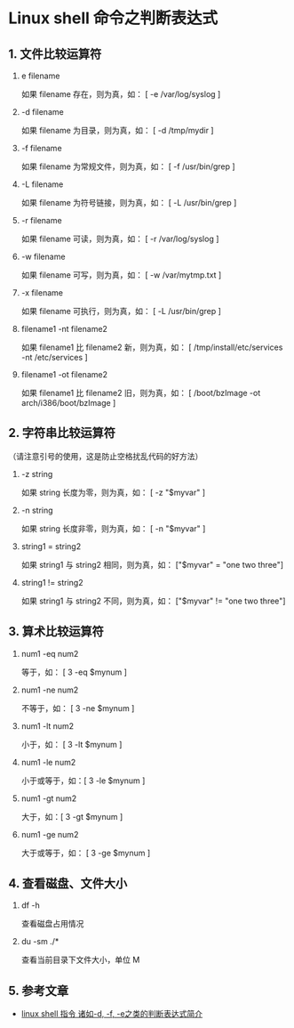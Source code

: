 # Linux shell 命令之判断表达式

## 1. 文件比较运算符

1. e filename

    如果 filename 存在，则为真，如： [ -e /var/log/syslog ]

2. -d filename

    如果 filename 为目录，则为真，如： [ -d /tmp/mydir ]

3. -f filename

    如果 filename 为常规文件，则为真，如： [ -f /usr/bin/grep ]

4. -L filename

    如果 filename 为符号链接，则为真，如： [ -L /usr/bin/grep ]

5. -r filename

    如果 filename 可读，则为真，如： [ -r /var/log/syslog ]

6. -w filename

    如果 filename 可写，则为真，如： [ -w /var/mytmp.txt ]

7. -x filename

    如果 filename 可执行，则为真，如： [ -L /usr/bin/grep ]

8. filename1 -nt filename2

    如果 filename1 比 filename2 新，则为真，如： [ /tmp/install/etc/services -nt /etc/services ]

9. filename1 -ot filename2

    如果 filename1 比 filename2 旧，则为真，如： [ /boot/bzImage -ot arch/i386/boot/bzImage ]

## 2. 字符串比较运算符

（请注意引号的使用，这是防止空格扰乱代码的好方法）

1. -z string

    如果 string 长度为零，则为真，如：  [ -z "$myvar" ]

2. -n string

    如果 string 长度非零，则为真，如： [ -n "$myvar" ]

3. string1 = string2

    如果 string1 与 string2 相同，则为真，如：  ["$myvar" = "one two three"]

4. string1 != string2

    如果 string1 与 string2 不同，则为真，如：  ["$myvar" != "one two three"]

## 3. 算术比较运算符 

1. num1 -eq num2

    等于，如： [ 3 -eq $mynum ]

2. num1 -ne num2

    不等于，如： [ 3 -ne $mynum ]

3. num1 -lt num2

    小于，如： [ 3 -lt $mynum ]

4. num1 -le num2

    小于或等于，如：[ 3 -le $mynum ]

5. num1 -gt num2

    大于，如：[ 3 -gt $mynum ]

6. num1 -ge num2

    大于或等于，如： [ 3 -ge $mynum ]

## 4. 查看磁盘、文件大小 

1. df -h

    查看磁盘占用情况

2. du -sm ./*

    查看当前目录下文件大小，单位 M

## 5. 参考文章

- [linux shell 指令 诸如-d, -f, -e之类的判断表达式简介](https://www.cnblogs.com/zrmw/p/9625727.html)
